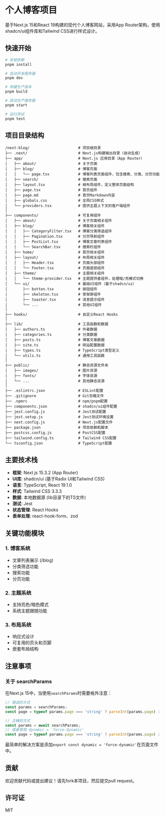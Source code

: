 # 个人博客项目

基于Next.js 15和React 19构建的现代个人博客网站，采用App Router架构，使用shadcn/ui组件库和Tailwind CSS进行样式设计。

## 快速开始

```bash
# 安装依赖
pnpm install

# 启动开发服务器
pnpm dev

# 构建生产版本
pnpm build

# 启动生产服务器
pnpm start

# 运行测试
pnpm test
```

## 项目目录结构

```
/next-blog/                      # 项目根目录
├── .next/                       # Next.js构建输出目录（自动生成）
├── app/                         # Next.js 应用目录（App Router）
│   ├── about/                   # 关于页面
│   ├── blog/                    # 博客页面
│   │   └── page.tsx             # 博客列表页面组件，包含搜索、分类、分页功能
│   ├── search/                  # 搜索页面
│   ├── layout.tsx               # 根布局组件，定义整体页面结构
│   ├── page.tsx                 # 首页组件
│   ├── page.md                  # 首页Markdown内容
│   ├── globals.css              # 全局CSS样式
│   └── providers.tsx            # 提供主题上下文的客户端组件
│
├── components/                  # 可复用组件
│   ├── about/                   # 关于页面相关组件
│   ├── blog/                    # 博客相关组件
│   │   ├── CategoryFilter.tsx   # 博客分类筛选组件
│   │   ├── Pagination.tsx       # 分页导航组件
│   │   ├── PostList.tsx         # 博客文章列表组件
│   │   └── SearchBar.tsx        # 搜索栏组件
│   ├── home/                    # 首页相关组件
│   ├── layout/                  # 布局相关组件
│   │   ├── Header.tsx           # 页面头部组件
│   │   └── Footer.tsx           # 页面底部组件
│   ├── theme/                   # 主题相关组件
│   │   └── theme-provider.tsx   # 主题提供者组件，处理暗/亮模式切换
│   └── ui/                      # 基础UI组件（基于shadcn/ui）
│       ├── button.tsx           # 按钮组件
│       ├── skeleton.tsx         # 骨架屏组件
│       ├── toaster.tsx          # 消息提示组件
│       └── ...                  # 其他UI组件
│
├── hooks/                       # 自定义React Hooks
│
├── lib/                         # 工具函数和数据
│   ├── authors.ts               # 作者数据
│   ├── categories.ts            # 分类数据
│   ├── posts.ts                 # 博客文章数据
│   ├── site.ts                  # 网站配置数据
│   ├── types.ts                 # TypeScript类型定义
│   └── utils.ts                 # 通用工具函数
│
├── public/                      # 静态资源文件夹
│   ├── images/                  # 图片资源
│   ├── fonts/                   # 字体资源
│   └── ...                      # 其他静态资源
│
├── .eslintrc.json               # ESLint配置
├── .gitignore                   # Git忽略文件
├── .npmrc                       # npm/pnpm配置
├── components.json              # shadcn/ui组件配置
├── jest.config.js               # Jest测试配置
├── jest.setup.js                # Jest测试环境设置
├── next.config.js               # Next.js配置文件
├── package.json                 # 项目依赖和脚本
├── postcss.config.js            # PostCSS配置
├── tailwind.config.ts           # Tailwind CSS配置
└── tsconfig.json                # TypeScript配置
```

## 主要技术栈

- **框架**: Next.js 15.3.2 (App Router)
- **UI库**: shadcn/ui (基于Radix UI和Tailwind CSS)
- **语言**: TypeScript, React 19.1.0
- **样式**: Tailwind CSS 3.3.3
- **数据**: 本地数据源 (lib目录下的TS文件)
- **测试**: Jest
- **状态管理**: React Hooks
- **表单处理**: react-hook-form、zod

## 关键功能模块

### 1. 博客系统
- 文章列表展示 (/blog)
- 分类筛选功能
- 搜索功能
- 分页功能

### 2. 主题系统
- 支持亮色/暗色模式
- 系统主题跟随功能

### 3. 布局系统
- 响应式设计
- 可复用的页头和页脚
- 嵌套布局结构

## 注意事项

### 关于 searchParams

在Next.js 15中，当使用`searchParams`时需要格外注意：

```typescript
// 错误的方式
const params = searchParams;
const page = typeof params.page === 'string' ? parseInt(params.page) : 1;

// 正确的方式
const params = await searchParams;
// 或者使用 dynamic = 'force-dynamic'
const page = typeof params.page === 'string' ? parseInt(params.page) : 1;
```

最简单的解决方案是添加`export const dynamic = 'force-dynamic'`在页面文件中。

## 贡献

欢迎贡献代码或提出建议！请先fork本项目，然后提交pull request。

## 许可证

MIT 